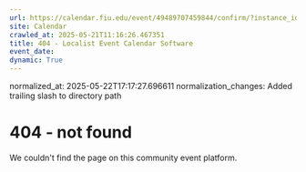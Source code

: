 ```yaml
---
url: https://calendar.fiu.edu/event/49489707459844/confirm/?instance_id=49489707475213&return=https%3A%2F%2Fcalendar.fiu.edu%2Fmiami_beach_urban_studios_364
site: Calendar
crawled_at: 2025-05-21T11:16:26.467351
title: 404 - Localist Event Calendar Software
event_date: 
dynamic: True
---
```

normalized_at: 2025-05-22T17:17:27.696611
normalization_changes: Added trailing slash to directory path

# 404 - not found
We couldn't find the page on this community event platform.
